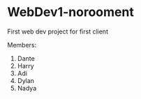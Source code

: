 # WebDev1-norooment
First web dev project for first client

Members:
1. Dante
2. Harry
3. Adi
4. Dylan
5. Nadya
